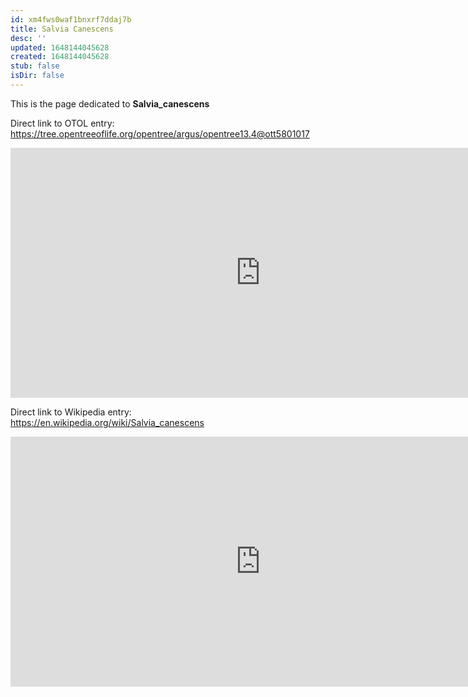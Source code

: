 ```yaml
---
id: xm4fws0waf1bnxrf7ddaj7b
title: Salvia Canescens
desc: ''
updated: 1648144045628
created: 1648144045628
stub: false
isDir: false
---
```

This is the page dedicated to **Salvia_canescens**


Direct link to OTOL entry: https://tree.opentreeoflife.org/opentree/argus/opentree13.4@ott5801017



<html>
    <body>
    <iframe src="https://tree.opentreeoflife.org/opentree/argus/opentree13.4@ott5801017"
    width="800" height="400" frameborder="0" allowfullscreen> </iframe>
    </body>
</html>
    


Direct link to Wikipedia entry: https://en.wikipedia.org/wiki/Salvia_canescens



<html>
    <body>
    <iframe src="https://en.wikipedia.org/wiki/Salvia_canescens"
    width="800" height="400" frameborder="0" allowfullscreen> </iframe>
    </body>
</html>
    
